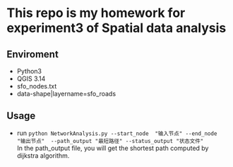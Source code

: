 
# This repo is my homework for experiment3 of Spatial data analysis

## Enviroment
 - Python3
 - QGIS 3.14
 - sfo_nodes.txt
 - data-shape|layername=sfo_roads
 
## Usage
* run `python NetworkAnalysis.py --start_node  "输入节点" --end_node  "输出节点"  --path_output "最短路径" --status_output "状态文件"`  
In the path_output file, you will get the shortest path computed by dijkstra algorithm.